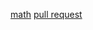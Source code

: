[math](https://raneemoqaily7.github.io/math-series/)
[pull request](https://github.com/Raneemoqaily7/math-series/pull/1) 